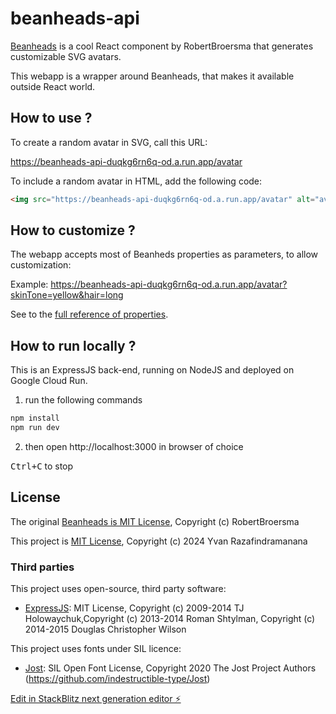 # beanheads-api

[Beanheads](https://beanheads.robertbroersma.com/) is a cool React component by RobertBroersma that generates customizable SVG avatars.

This webapp is a wrapper around Beanheads, that makes it available outside React world.

## How to use ?

To create a random avatar in SVG, call this URL:

https://beanheads-api-duqkg6rn6q-od.a.run.app/avatar

To include a random avatar in HTML, add the following code:

```html
<img src="https://beanheads-api-duqkg6rn6q-od.a.run.app/avatar" alt="avatar" />
```

## How to customize ?

The webapp accepts most of Beanheds properties as parameters, to allow customization:

Example: https://beanheads-api-duqkg6rn6q-od.a.run.app/avatar?skinTone=yellow&hair=long

See to the [full reference of properties](https://github.com/RobertBroersma/beanheads?tab=readme-ov-file#props).

## How to run locally ?

This is an ExpressJS back-end, running on NodeJS and deployed on Google Cloud Run.

1. run the following commands

```bash
npm install
npm run dev
```

2. then open http://localhost:3000 in browser of choice

<kbd>Ctrl+C</kbd> to stop

## License

The original [Beanheads is MIT License](https://github.com/RobertBroersma/beanheads?tab=readme-ov-file#license), Copyright (c) RobertBroersma

This project is [MIT License](https://choosealicense.com/licenses/mit/), Copyright (c) 2024 Yvan Razafindramanana

### Third parties

This project uses open-source, third party software:

- [ExpressJS](https://github.com/expressjs/express): MIT License, Copyright (c) 2009-2014 TJ Holowaychuk,Copyright (c) 2013-2014 Roman Shtylman, Copyright (c) 2014-2015 Douglas Christopher Wilson 

This project uses fonts under SIL licence:

- [Jost](https://github.com/indestructible-type/Jost/): SIL Open Font License, Copyright 2020 The Jost Project Authors (https://github.com/indestructible-type/Jost)

[Edit in StackBlitz next generation editor ⚡️](https://stackblitz.com/~/github.com/yvzn/beanheads-api)
